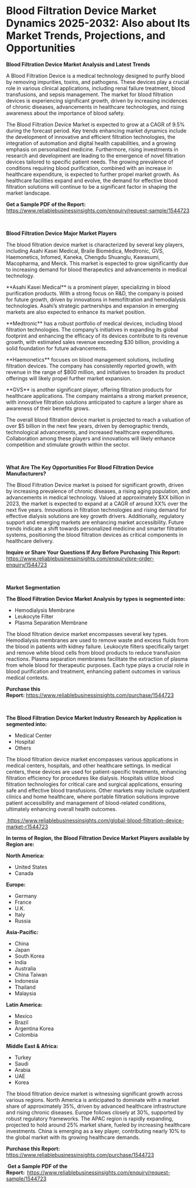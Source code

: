 <p><h1>Blood Filtration Device Market Dynamics 2025-2032: Also about Its Market Trends, Projections, and Opportunities</h1></p><p><strong>Blood Filtration Device Market Analysis and Latest Trends</strong></p>
<p><p>A Blood Filtration Device is a medical technology designed to purify blood by removing impurities, toxins, and pathogens. These devices play a crucial role in various clinical applications, including renal failure treatment, blood transfusions, and sepsis management. The market for blood filtration devices is experiencing significant growth, driven by increasing incidences of chronic diseases, advancements in healthcare technologies, and rising awareness about the importance of blood safety.</p><p>The Blood Filtration Device Market is expected to grow at a CAGR of 9.5% during the forecast period. Key trends enhancing market dynamics include the development of innovative and efficient filtration technologies, the integration of automation and digital health capabilities, and a growing emphasis on personalized medicine. Furthermore, rising investments in research and development are leading to the emergence of novel filtration devices tailored to specific patient needs. The growing prevalence of conditions requiring blood purification, combined with an increase in healthcare expenditure, is expected to further propel market growth. As healthcare facilities expand and evolve, the demand for effective blood filtration solutions will continue to be a significant factor in shaping the market landscape.</p></p>
<p><strong>Get a Sample PDF of the Report:&nbsp;</strong> <a href="https://www.reliablebusinessinsights.com/enquiry/request-sample/1544723?utm_campaign=2285&utm_medium=2&utm_source=Github&utm_content=ia&utm_term=16042025&utm_id=blood-filtration-device">https://www.reliablebusinessinsights.com/enquiry/request-sample/1544723</a></p>
<p>&nbsp;</p>
<p><strong>Blood Filtration Device Major Market Players</strong></p>
<p><p>The blood filtration device market is characterized by several key players, including Asahi Kasei Medical, Braile Biomédica, Medtronic, GVS, Haemonetics, Infomed, Kaneka, Chengdu Shuanglu, Kawasumi, Macopharma, and Merck. This market is expected to grow significantly due to increasing demand for blood therapeutics and advancements in medical technology.</p><p>**Asahi Kasei Medical** is a prominent player, specializing in blood purification products. With a strong focus on R&D, the company is poised for future growth, driven by innovations in hemofiltration and hemodialysis technologies. Asahi’s strategic partnerships and expansion in emerging markets are also expected to enhance its market position.</p><p>**Medtronic** has a robust portfolio of medical devices, including blood filtration technologies. The company’s initiatives in expanding its global footprint and enhancing the efficacy of its devices contribute to its revenue growth, with estimated sales revenue exceeding $30 billion, providing a solid foundation for future advancements.</p><p>**Haemonetics** focuses on blood management solutions, including filtration devices. The company has consistently reported growth, with revenue in the range of $800 million, and initiatives to broaden its product offerings will likely propel further market expansion.</p><p>**GVS** is another significant player, offering filtration products for healthcare applications. The company maintains a strong market presence, with innovative filtration solutions anticipated to capture a larger share as awareness of their benefits grows.</p><p>The overall blood filtration device market is projected to reach a valuation of over $5 billion in the next few years, driven by demographic trends, technological advancements, and increased healthcare expenditures. Collaboration among these players and innovations will likely enhance competition and stimulate growth within the sector.</p></p>
<p>&nbsp;</p>
<p><strong>What Are The Key Opportunities For Blood Filtration Device Manufacturers?</strong></p>
<p><p>The Blood Filtration Device market is poised for significant growth, driven by increasing prevalence of chronic diseases, a rising aging population, and advancements in medical technology. Valued at approximately $XX billion in 2023, the market is expected to expand at a CAGR of around XX% over the next five years. Innovations in filtration technologies and rising demand for effective dialysis solutions are key growth drivers. Additionally, regulatory support and emerging markets are enhancing market accessibility. Future trends indicate a shift towards personalized medicine and smarter filtration systems, positioning the blood filtration devices as critical components in healthcare delivery.</p></p>
<p><strong>Inquire or Share Your Questions If Any Before Purchasing This Report:</strong> <a href="https://www.reliablebusinessinsights.com/enquiry/pre-order-enquiry/1544723?utm_campaign=2285&utm_medium=2&utm_source=Github&utm_content=ia&utm_term=16042025&utm_id=blood-filtration-device">https://www.reliablebusinessinsights.com/enquiry/pre-order-enquiry/1544723</a></p>
<p>&nbsp;</p>
<p><strong>Market Segmentation</strong></p>
<p><strong>The Blood Filtration Device Market Analysis by types is segmented into:</strong></p>
<p><ul><li>Hemodialysis Membrane</li><li>Leukocyte Filter</li><li>Plasma Separation Membrane</li></ul></p>
<p><p>The blood filtration device market encompasses several key types. Hemodialysis membranes are used to remove waste and excess fluids from the blood in patients with kidney failure. Leukocyte filters specifically target and remove white blood cells from blood products to reduce transfusion reactions. Plasma separation membranes facilitate the extraction of plasma from whole blood for therapeutic purposes. Each type plays a crucial role in blood purification and treatment, enhancing patient outcomes in various medical contexts.</p></p>
<p><strong>Purchase this Report:&nbsp;</strong><a href="https://www.reliablebusinessinsights.com/purchase/1544723?utm_campaign=2285&utm_medium=2&utm_source=Github&utm_content=ia&utm_term=16042025&utm_id=blood-filtration-device">https://www.reliablebusinessinsights.com/purchase/1544723</a></p>
<p>&nbsp;</p>
<p><strong>The Blood Filtration Device Market Industry Research by Application is segmented into:</strong></p>
<p><ul><li>Medical Center</li><li>Hospital</li><li>Others</li></ul></p>
<p><p>The blood filtration device market encompasses various applications in medical centers, hospitals, and other healthcare settings. In medical centers, these devices are used for patient-specific treatments, enhancing filtration efficiency for procedures like dialysis. Hospitals utilize blood filtration technologies for critical care and surgical applications, ensuring safe and effective blood transfusions. Other markets may include outpatient clinics and home healthcare, where portable filtration solutions improve patient accessibility and management of blood-related conditions, ultimately enhancing overall health outcomes.</p></p>
<p><a href="https://www.reliablebusinessinsights.com/global-blood-filtration-device-market-r1544723?utm_campaign=2285&utm_medium=2&utm_source=Github&utm_content=ia&utm_term=16042025&utm_id=blood-filtration-device">&nbsp;https://www.reliablebusinessinsights.com/global-blood-filtration-device-market-r1544723</a></p>
<p><strong>In terms of Region, the Blood Filtration Device Market Players available by Region are:</strong></p>
<p>
    <p> <strong> North America: </strong>
        <ul>
            <li>United States</li>
            <li>Canada</li>
        </ul>
        </p> 
    <p> <strong> Europe: </strong>
        <ul>
            <li>Germany</li>
            <li>France</li>
            <li>U.K.</li>
            <li>Italy</li>
            <li>Russia</li>
        </ul>
        </p> 
    <p> <strong> Asia-Pacific: </strong>
        <ul>
            <li>China</li>
            <li>Japan</li>
            <li>South Korea</li>
            <li>India</li>
            <li>Australia</li>
            <li>China Taiwan</li>
            <li>Indonesia</li>
            <li>Thailand</li>
            <li>Malaysia</li>
        </ul>
        </p> 
    <p> <strong> Latin America: </strong>
        <ul>
            <li>Mexico</li>
            <li>Brazil</li>
            <li>Argentina Korea</li>
            <li>Colombia</li>
        </ul>
        </p> 
    <p> <strong> Middle East & Africa: </strong>
        <ul>
            <li>Turkey</li>
            <li>Saudi</li>
            <li>Arabia</li>
            <li>UAE</li>
            <li>Korea</li>
        </ul>
    </p>
    </p>
<p><p>The blood filtration device market is witnessing significant growth across various regions. North America is anticipated to dominate with a market share of approximately 35%, driven by advanced healthcare infrastructure and rising chronic diseases. Europe follows closely at 30%, supported by robust regulatory frameworks. The APAC region is rapidly expanding, projected to hold around 25% market share, fueled by increasing healthcare investments. China is emerging as a key player, contributing nearly 10% to the global market with its growing healthcare demands.</p></p>
<p><strong>Purchase this Report: </strong><a href="https://www.reliablebusinessinsights.com/purchase/1544723?utm_campaign=2285&utm_medium=2&utm_source=Github&utm_content=ia&utm_term=16042025&utm_id=blood-filtration-device">https://www.reliablebusinessinsights.com/purchase/1544723</a></p>
<p>&nbsp;<strong>Get a Sample PDF of the Report:&nbsp;&nbsp;</strong><a href="https://www.reliablebusinessinsights.com/enquiry/request-sample/1544723?utm_campaign=2285&utm_medium=2&utm_source=Github&utm_content=ia&utm_term=16042025&utm_id=blood-filtration-device">https://www.reliablebusinessinsights.com/enquiry/request-sample/1544723</a></p>
<p><strong></strong></p>
<p><p></p><p></p><p></p></p>